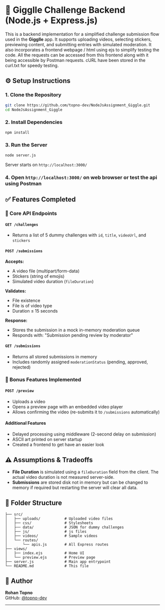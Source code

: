 # 🎥 Gigglle Challenge Backend (Node.js + Express.js)

This is a backend implementation for a simplified challenge submission flow used in the **Gigglle** app. It supports uploading videos, selecting stickers, previewing content, and submitting entries with simulated moderation. It also incorporates a frontend webpage / html using ejs to simplify testing the code. All the requests can be accessed from this frontend along with it being accessible by Postman requests. cURL have been stored in the curl.txt for speedy testing.

## ⚙️ Setup Instructions

### 1. Clone the Repository
```bash
git clone https://github.com/topno-dev/NodeJsAssignment_Giggle.git
cd NodeJsAssignment_Giggle
```

### 2. Install Dependencies
```bash
npm install
```

### 3. Run the Server
```bash
node server.js
```
Server starts on `http://localhost:3000/`

### 4. Open `http://localhost:3000/` on web browser or test the api using Postman

## ✅ Features Completed

### 🔹 Core API Endpoints

#### `GET /challenges`
- Returns a list of 5 dummy challenges with `id`, `title`, `videoUrl`, and `stickers`

#### `POST /submissions`
**Accepts:**
- A video file (multipart/form-data)
- Stickers (string of emojis)
- Simulated video duration (`fileDuration`)

**Validates:**
- File existence
- File is of video type
- Duration ≤ 15 seconds

**Response:**
- Stores the submission in a mock in-memory moderation queue
- Responds with: "Submission pending review by moderator"

#### `GET /submissions`
- Returns all stored submissions in memory
- Includes randomly assigned `moderationStatus` (pending, approved, rejected)

### 🔹 Bonus Features Implemented

#### `POST /preview`
- Uploads a video
- Opens a preview page with an embedded video player
- Allows confirming the video (re-submits it to `/submissions` automatically)

#### Additional Features
- Delayed processing using middleware (2-second delay on submission)
- ASCII art printed on server startup
- Created a frontend to get have an easier look 

## ⚠️ Assumptions & Tradeoffs

- **File Duration** is simulated using a `fileDuration` field from the client. The actual video duration is not measured server-side.
- **Submissions** are stored disk not in memory but can be changed to memory if required but restarting the server will clear all data.

## 📂 Folder Structure

```
├── src/
│   ├── uploads/           # Uploaded video files
│   ├── css/               # Stylesheets
│   ├── data/              # JSON for dummy challenges
│   ├── js/                # js files
│   ├── videos/            # Sample videos
│   └── routes/
│       └── apis.js        # All Express routes
├── views/
│   ├── index.ejs          # Home UI
│   └── preview.ejs        # Preview page
├── server.js              # Main app entrypoint
└── README.md              # This file
```

## 👤 Author


**Rohan Topno**  
GitHub: [@topno-dev](https://github.com/topno-dev)

---
